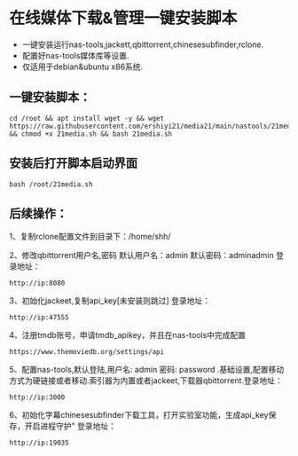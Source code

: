 # 在线媒体下载&管理一键安装脚本
- 一键安装运行nas-tools,jackett,qbittorrent,chinesesubfinder,rclone.
- 配置好nas-tools媒体库等设置.
- 仅适用于debian&ubuntu x86系统.

## 一键安装脚本：

```
cd /root && apt install wget -y && wget https://raw.githubusercontent.com/ershiyi21/media21/main/nastools/21media.sh && chmod +x 21media.sh && bash 21media.sh
```
## 安装后打开脚本启动界面
```
bash /root/21media.sh
```
## 后续操作：

1、复制rclone配置文件到目录下：/home/shh/

2、修改qbittorrent用户名,密码
默认用户名：admin 默认密码：adminadmin 登录地址：
```
http://ip:8080
```
3、初始化jackeet,复制api_key[未安装则跳过] 登录地址：
```
http://ip:47555
```
4、注册tmdb账号，申请tmdb_apikey，并且在nas-tools中完成配置
```
https://www.themoviedb.org/settings/api
```
5、配置nas-tools,默认登陆,用户名: admin 密码: password .基础设置,配置移动方式为硬链接或者移动.索引器为内置或者jackeet,下载器qbittorrent.登录地址：
```
http://ip:3000
```
6、初始化字幕chinesesubfinder下载工具，打开实验室功能，生成api_key保存，开启进程守护" 登录地址：
```
http://ip:19035
```
